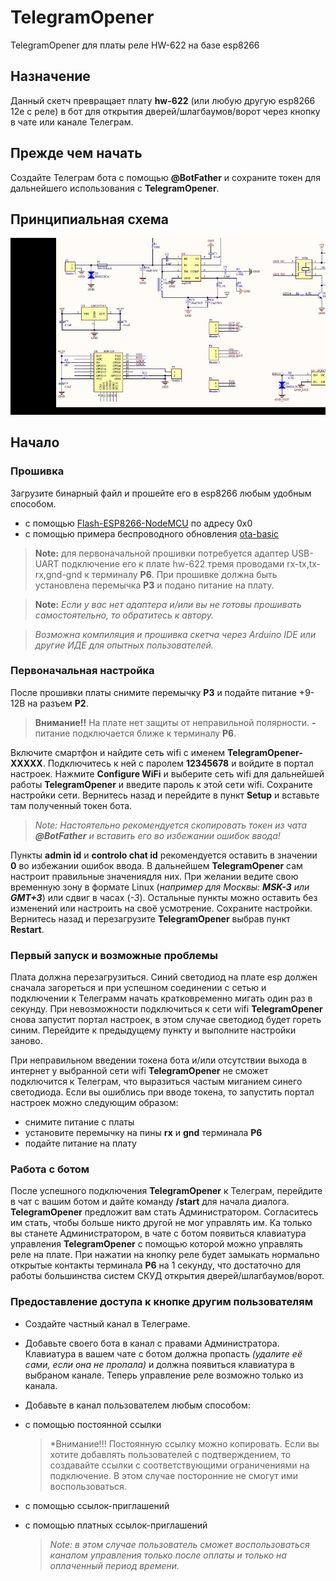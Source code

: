 # TelegramOpener
TelegramOpener для платы реле HW-622 на базе esp8266 

## Назначение
Данный скетч превращает плату **hw-622** (или любую другую esp8266 12e с реле) в бот для открытия дверей/шлагбаумов/ворот через кнопку в чате или канале Телеграм.

## Прежде чем начать
Создайте Телеграм бота с помощью **@BotFather** и сохраните токен для дальнейшего использования с **TelegramOpener**.

## Принципиальная схема
![circuit hw-622 board diagram](wifi_relay_sch.jpg "Принципиальная схема")

## Начало
### Прошивка
Загрузите бинарный файл и прошейте его в esp8266 любым удобным способом.

- с помощью [Flash-ESP8266-NodeMCU](https://github.com/sreenathbs/Flash-ESP8266-NodeMCU) по адресу 0х0
- с помощью примера беспроводного обновления [ota-basic](https://github.com/esp8266-examples/ota-basic)


>**Note:** для первоначальной прошивки потребуется адаптер USB-UART подключение его к плате hw-622 тремя проводами rx-tx,tx-rx,gnd-gnd к терминалу **P6**. При прошивке должна быть установлена перемычка **P3** и подано питание на плату.

>**Note:** *Если у вас нет адаптера и/или вы не готовы прошивать самостоятельно, то обратитесь к автору.*

>*Возможна компиляция и прошивка скетча через Arduino IDE или другие ИДЕ для опытных пользователей.*

### Первоначальная настройка 
После прошивки платы снимите перемычку **P3** и подайте питание +9-12В на разъем **P2**. 
>**Внимание!!** На плате нет защиты от неправильной полярности. **-** питание подключается ближе к терминалу **P6**.

Включите смартфон и найдите сеть wifi с именем **TelegramOpener-XXXXX**. Подключитесь к ней с паролем **12345678** и войдите в портал настроек. Нажмите **Configure WiFi** и выберите сеть wifi для дальнейшей работы **TelegramOpener** и введите пароль к этой сети wifi. Сохраните настройки сети. Вернитесь назад и перейдите в пункт **Setup** и вставьте там полученный токен бота. 

>*Note: Настоятельно рекомендуется скопировать токен из чата __@BotFather__ и вставить его во избежании ошибок ввода!*

Пункты **admin id** и **controlo chat id** рекомендуется оставить в значении **0** во избежании ошибок ввода. В дальнейшем **TelegramOpener** сам настроит правильные значениядля них. При желании ведите свою временную зону в формате Linux (*например для Москвы: __MSK-3__ или __GMT+3__*) или сдвиг в часах (*-3*). Остальные пункты можно оставить без изменений или настроить на своё усмотрение. Сохраните настройки. Вернитесь назад и перезагрузите **TelegramOpener** выбрав пункт **Restart**.

### Первый запуск и возможные проблемы
Плата должна перезагрузиться. Синий светодиод на плате esp должен сначала загореться и при успешном соединении с сетью и подключении к Телеграмм начать кратковременно мигать один раз в секунду. При невозможности подключиться к сети wifi **TelegramOpener** снова запустит портал настроек, в этом случае светодиод будет гореть синим. Перейдите к предыдущему пункту и выполните настройки заново.

При неправильном введении токена бота и/или отсутствии выхода в интернет у выбранной сети wifi **TelegramOpener** не сможет подключится к Телеграм, что выразиться частым миганием синего светодиода. 
Если вы ошиблись при вводе токена, то запустить портал настроек можно следующим образом:
 - снимите питание с платы
 - установите перемычку на пины **rx** и **gnd** терминала **P6**
 - подайте питание на плату

### Работа с ботом
После успешного подключения **TelegramOpener** к Телеграм, перейдите в чат с вашим ботом и дайте команду **/start** для начала диалога. **TelegramOpener** предложит вам стать Администратором. Согласитесь им стать, чтобы больше никто другой не мог управлять им. 
Ка только вы станете Администратором, в чате с ботом появиться клавиатура управления **TelegramOpener** с помощью которой можно управлять реле на плате. При нажатии на кнопку реле будет замыкать нормально открытые контакты терминала **P6** на 1 секунду, что достаточно для работы большинства систем СКУД открытия дверей/шлагбаумов/ворот.

### Предоставление доступа к кнопке другим пользователям
 - Создайте частный канал в Телеграме. 
 - Добавьте своего бота в канал с правами Администратора.
Клавиатура в вашем чате с ботом должна пропасть _(удалите её сами, если она не пропала)_ и должна появиться клавиатура в выбраном канале. Теперь управление реле возможно только из канала.

 - Добавьте в канал пользователем любым способом:
  - с помощью постоянной ссылки
  	>*Внимание!!! Постоянную ссылку можно копировать. Если вы хотите добавлять пользователей с подтверждением, то создавайте ссылки с соответствующими ограничениями на подключение. В этом случае посторонние не смогут ими воспользоваться. 
  - с помощью ссылок-приглашений 
  - с помощью платных ссылок-приглашений
  	>*Note: в этом случае пользователь сможет воспользоваться каналом управления только после оплаты и только на оплаченный период времени.*


